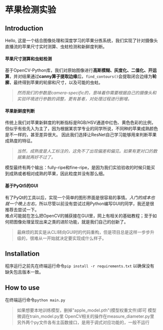 # 苹果检测实验
## Introduction
Hello, 这是一个结合图像处理和深度学习的苹果分拣系统，我们实现了针对摄像头直播流的苹果尺寸实时测算、虫蛀检测和新鲜度判断。   
#### 苹果尺寸测算和虫蛀检测
基于OpenCV-Python库，我们对原始图像进行**高斯模糊、灰度化、二值化、开运算**，并对结果通过**canny算子提取边缘**后，`find_contours()`会提取闭合边缘为**轮廓**，最终得到苹果的轮廓和尺寸，以及可能的虫蛀。
> *然而我们的参数是camera-specific的，意味着你需要根据自己的摄像头和实验环境进行参数的调整，更有甚者，对处理过程进行删增。*
#### 苹果新鲜度判断
传统上我们对苹果新鲜度的判断指标是RGB/HSV通道中红色、黄色色彩的比例，但似乎有些先入为主了，因为根据某农学专业的同学所说，不同种的苹果成熟颜色是不一样的，甚至差异很大。 
因此我们选择让ResNet自己学习能够用来判断苹果成熟度的特征。    
> *当然，成熟度是人工标注的，这免不了出现偏差和偏见。如果有更对口的数据集就再好不过了。*

模型最终有两个输出：fully-ripe和fine-ripe，是因为我们实验验收的时候只能买到成熟或者相对成熟的苹果，因此粒度并没有那么细。
#### 基于PyQt5的GUI
有了PyQt的工具以后，实现一个简单的图形界面是很容易的事情。*入门的成本也就一个晚上左右*，所以尽管以前没有尝试过用Python编写GUI的同学，我还是很推荐去尝试一下。   
难点可能就在怎么把OpenCV的捕获接在GUI里，网上有相关的基础教程；至于如何把图像处理呈现出来之类的进阶功能，就是我们自己的创新了。
> 最麻烦的其实是从CLI转向GUI时的代码重构，但是项目总是这样一步步升级的，很难从一开始就决定要实现成什么样子。
## Installation
程序运行之前先在终端运行命令`pip install -r requirements.txt` 以确保没有缺失包且版本一致。

## How to use
在终端运行命令`python main.py`
> 如果想要本地训练模型，删掉"apple_model.pth"(模型权重文件)即可
> 模型微调在train_model.py里
> OpenCV相关的操作在measure_diameter.py里
> 另外两个py文件各有主函数接口，是用于调式对应功能的，一般不运行

